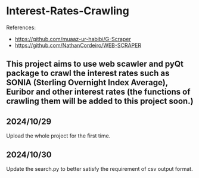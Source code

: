 # Interest-Rates-Crawling

References:
  - https://github.com/muaaz-ur-habibi/G-Scraper
  - https://github.com/NathanCordeiro/WEB-SCRAPER

## This project aims to use web scawler and pyQt package to crawl the interest rates such as SONIA (Sterling Overnight Index Average), Euribor and other interest rates (the functions of crawling them will be added to this project soon.)

## 2024/10/29
Upload the whole project for the first time.

## 2024/10/30
Update the search.py to better satisfy the requirement of csv output format.
